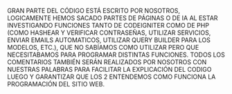GRAN PARTE DEL CÓDIGO ESTÁ ESCRITO POR NOSOTROS, LOGICAMENTE HEMOS SACADO PARTES DE PÁGINAS O DE IA AL ESTAR INVESTIGANDO FUNCIONES TANTO DE CODEIGNITER 
COMO DE PHP (COMO HASHEAR Y VERIFICAR CONTRASEÑAS, UTILIZAR SERVICIOS, ENVIAR EMAILS AUTOMATICOS, UTILIZAR QUERY BUILDER PARA LOS MODELOS, ETC.), 
QUE NO SABÍAMOS COMO UTILIZAR PERO QUE NECESITABAMOS PARA PROGRAMAR DISTINTAS FUNCIONES. TODOS LOS COMENTARIOS TAMBIÉN SERÁN REALIZADOS POR NOSOTROS CON NUESTRAS
PALABRAS PARA FACILITAR LA EXPLICACIÓN DEL CODIGO LUEGO Y GARANTIZAR QUE LOS 2 ENTENDEMOS COMO FUNCIONA LA PROGRAMACIÓN DEL SITIO WEB.
